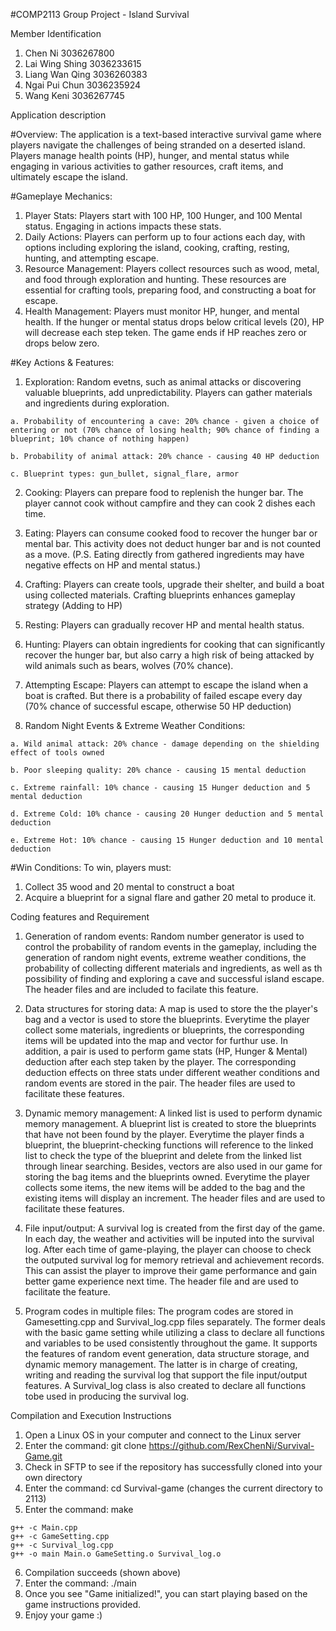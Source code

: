 #COMP2113 Group Project - Island Survival

Member Identification
  1. Chen Ni 3036267800
  2. Lai Wing Shing 3036233615
  3. Liang Wan Qing 3036260383
  4. Ngai Pui Chun 3036235924
  5. Wang Keni 3036267745

Application description

#Overview: The application is a text-based interactive survival game where players navigate the challenges of being stranded on a deserted island. Players manage health points (HP), hunger, and mental status while engaging in various activities to gather resources, craft items, and ultimately escape the island.

#Gameplaye Mechanics:
  1. Player Stats: Players start with 100 HP, 100 Hunger, and 100 Mental status. Engaging in actions impacts these stats.
  2. Daily Actions: Players can perform up to four actions each day, with options including exploring the island, cooking, crafting, resting, hunting, and attempting escape.
  3. Resource Management: Players collect resources such as wood, metal, and food through exploration and hunting. These resources are essential for crafting tools, preparing food, and constructing a boat for escape.
  4. Health Management: Players must monitor HP, hunger, and mental health. If the hunger or mental status drops below critical levels (20), HP will decrease each step teken. The game ends if HP reaches zero or drops below zero.

#Key Actions & Features:
  1. Exploration: Random evetns, such as animal attacks or discovering valuable blueprints, add unpredictability. Players can gather materials and ingredients during exploration.

    a. Probability of encountering a cave: 20% chance - given a choice of entering or not (70% chance of losing health; 90% chance of finding a blueprint; 10% chance of nothing happen)

    b. Probability of animal attack: 20% chance - causing 40 HP deduction

    c. Blueprint types: gun_bullet, signal_flare, armor

  2. Cooking: Players can prepare food to replenish the hunger bar. The player cannot cook without campfire and they can cook 2 dishes each time.

  3. Eating:  Players can consume cooked food to recover the hunger bar or mental bar. This activity does not deduct hunger bar and is not counted as a move. (P.S. Eating directly from gathered ingredients may have negative effects on HP and mental status.)

  4. Crafting: Players can create tools, upgrade their shelter, and build a boat using collected materials. Crafting blueprints enhances gameplay strategy (Adding to HP)

  5. Resting: Players can gradually recover HP and mental health status.

  6. Hunting: Players can obtain ingredients for cooking that can significantly recover the hunger bar, but also carry a high risk of being attacked by wild animals such as bears, wolves (70% chance).

  7. Attempting Escape: Players can attempt to escape the island when a boat is crafted. But there is a probability of failed escape every day (70% chance of successful escape, otherwise 50 HP deduction)

  8. Random Night Events & Extreme Weather Conditions:

    a. Wild animal attack: 20% chance - damage depending on the shielding effect of tools owned

    b. Poor sleeping quality: 20% chance - causing 15 mental deduction

    c. Extreme rainfall: 10% chance - causing 15 Hunger deduction and 5 mental deduction

    d. Extreme Cold: 10% chance - causing 20 Hunger deduction and 5 mental deduction

    e. Extreme Hot: 10% chance - causing 15 Hunger deduction and 10 mental deduction

#Win Conditions:
  To win, players must:
  1. Collect 35 wood and 20 mental to construct a boat
  2. Acquire a blueprint for a signal flare and gather 20 metal to produce it.

Coding features and Requirement

  1. Generation of random events: Random number generator is used to control the probability of random events in the gameplay, including the generation of random night events, extreme weather conditions, the probability of collecting different materials and ingredients, as well as th possibility of finding and exploring a cave and successful island escape. The header files <cstdlib> and <ctime> are included to facilate this feature.
     
  2. Data structures for storing data: A map is used to store the the player's bag and a vector is used to store the blueprints. Everytime the player collect some materials, ingredients or blueprints, the corresponding items will be updated into the map and vector for furthur use. In addition, a pair is used to perform game stats (HP, Hunger & Mental) deduction after each step taken by the player. The corresponding deduction effects on three stats under different weather conditions and random events are stored in the pair. The header files <vector> <map> <utility> are used to facilitate these features.
  
  3. Dynamic memory management: A linked list is used to perform dynamic memory management. A blueprint list is created to store the blueprints that have not been found by the player. Everytime the player finds a blueprint, the blueprint-checking functions will reference to the linked list to check the type of the blueprint and delete from the linked list through linear searching. Besides, vectors are also used in our game for storing the bag items and the blueprints owned. Everytime the player collects some items, the new items will be added to the bag and the existing items will display an increment. The header files <vector> and <string> are used to facilitate these features.

  4. File input/output: A survival log is created from the first day of the game. In each day, the weather and activities will be inputed into the survival log. After each time of game-playing, the player can choose to check the outputed survival log for memory retrieval and achievement records. This can assist the player to improve their game performance and gain better game experience next time. The header file <fstream> and <sstream> are used to facilitate the feature.

  5. Program codes in multiple files: The program codes are stored in Gamesetting.cpp and Survival_log.cpp files separately. The former deals with the basic game setting while utilizing a class to declare all functions and variables to be used consistently throughout the game. It supports the features of random event generation, data structure storage, and dynamic memory management. The latter is in charge of creating, writing and reading the survival log that support the file input/output features. A Survival_log class is also created to declare all functions tobe used in producing the survival log.

Compilation and Execution Instructions

  1. Open a Linux OS in your computer and connect to the Linux server
  2. Enter the command: git clone https://github.com/RexChenNi/Survival-Game.git
  3. Check in SFTP to see if the repository has successfully cloned into your own directory
  4. Enter the command: cd Survival-game (changes the current directory to 2113)
  5. Enter the command: make

    g++ -c Main.cpp
    g++ -c GameSetting.cpp
    g++ -c Survival_log.cpp
    g++ -o main Main.o GameSetting.o Survival_log.o

  6. Compilation succeeds (shown above)
  7. Enter the command: ./main
  8. Once you see "Game initialized!", you can start playing based on the game instructions provided.
  9. Enjoy your game :)
